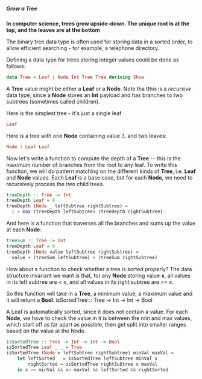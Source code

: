 ##### Grow a Tree

__In computer science, trees grow upside-down. The unique root is at the top, and the leaves are at the bottom__

The binary tree data type is often used for storing data in a sorted order, to allow efficient searching - for example, a telephone directory.

Defining a data type for trees storing integer values could be done as follows:

```haskell
data Tree = Leaf | Node Int Tree Tree deriving Show
```

A __Tree__ value might be either a __Leaf__ or a __Node__. Note tha tthis is a _recursive_ data type, since a __Node__ stores an __Int__ payload and has branches to two subtrees (sometimes called children).

Here is the simplest tree - it's just a single leaf

```haskell
Leaf
```

Here is a tree with one __Node__ containing value 3, and two leaves:
```haskell
Node 3 Leaf Leaf
```

Now let's write a function to compute the depth of a __Tree__ -- this is the maximum number of branches from the root to any leaf. To write this function, we will do pattern matching on the different kinds of __Tree__, i.e. __Leaf__ and __Node__ values. Each __Leaf__ is a base case, but for each __Node__, we need to recursively process the two child trees.

```haskell
treeDepth :: Tree -> Int
treeDepth Leaf = 0
treeDepth (Node _ leftSubtree rightSubtree) = 
  1 + max (treeDepth leftSubtree) (treeDepth rightSubtree)
```

And here is a function that traverses all the branches and sums up the value at each __Node__:

```haskell
treeSum :: Tree -> Int
treeDepth Leaf = 0
treeDepth (Node value leftSubtree rightSubtree) =
  value + (treeSum leftSubtree) + (treeSum rightSubtree)
```

How about a function to check whether a tree is sorted properly? The data structure invariant we want is that, for any __Node__ storing value __x__, all values in its left subtree are _< x_, and all values in its right subtree are _>= x_.

So this function will take in a __Tree__, a minimum value, a maximum value and it will return a __Bool__. isSortedTree :: Tree -> Int -> Int -> Bool

A Leaf is automatically sorted, since it does not contain a value. For each __Node__, we have to check the value in it is between the min and max values, which start off as far apart as possible, then get split into smaller ranges based on the value at the Node.

```haskell
isSortedTree :: Tree -> Int -> Int -> Bool
isSortedTree Leaf _ _ = True
isSortedTree (Node x leftSubtree rightSubtree) minVal maxVal =
    let leftSorted   = isSortedTree leftSubtree minVal x
        rightSorted = isSortedTree rightSubtree x maxVal
    in x >= minVal && x< maxVal && leftSorted && rightSorted
```
